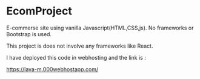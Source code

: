 # EcomProject
E-commerse site using vanilla Javascript(HTML,CSS,js). No frameworks or Bootstrap is used.

This project is does not involve any frameworks like React.

I have deployed this code in webhosting and the link is :

https://lava-m.000webhostapp.com/


